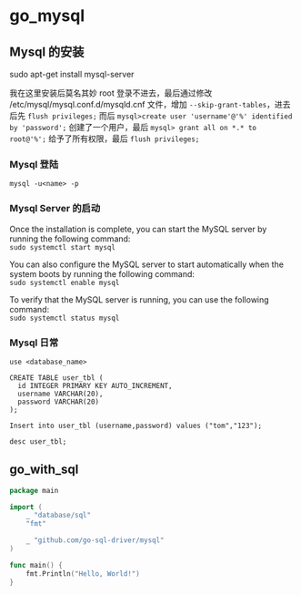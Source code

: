 # go_mysql

## Mysql 的安装

sudo apt-get install mysql-server

我在这里安装后莫名其妙 root 登录不进去，最后通过修改 /etc/mysql/mysql.conf.d/mysqld.cnf 文件，增加 `--skip-grant-tables`，进去后先 `flush privileges;` 而后 `mysql>create user 'username'@'%' identified by 'password';` 创建了一个用户，最后 `mysql> grant all on *.* to root@'%';` 给予了所有权限，最后 `flush privileges;`

### Mysql 登陆

`mysql -u<name> -p`

### Mysql Server 的启动

Once the installation is complete, you can start the MySQL server by running the following command:  
`sudo systemctl start mysql`

You can also configure the MySQL server to start automatically when the system boots by running the following command:  
`sudo systemctl enable mysql`

To verify that the MySQL server is running, you can use the following command:  
`sudo systemctl status mysql`

### Mysql 日常

`use <database_name>`

```
CREATE TABLE user_tbl (
  id INTEGER PRIMARY KEY AUTO_INCREMENT,
  username VARCHAR(20),
  password VARCHAR(20)
);
```

```
Insert into user_tbl (username,password) values ("tom","123");
```

```
desc user_tbl;
```

## go_with_sql

```go
package main

import (
	_ "database/sql"
	"fmt"

	_ "github.com/go-sql-driver/mysql"
)

func main() {
	fmt.Println("Hello, World!")
}

```
